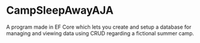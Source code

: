 # CampSleepAwayAJA
A program made in EF Core which lets you create and setup a database for managing and viewing data using CRUD regarding a fictional summer camp. 
